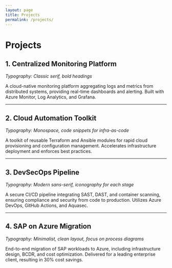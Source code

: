 ```yaml
---
layout: page
title: Projects
permalink: /projects/
---
```


# Projects

## 1. Centralized Monitoring Platform
*Typography: Classic serif, bold headings*

A cloud-native monitoring platform aggregating logs and metrics from distributed systems, providing real-time dashboards and alerting. Built with Azure Monitor, Log Analytics, and Grafana.

---

## 2. Cloud Automation Toolkit
*Typography: Monospace, code snippets for infra-as-code*

A toolkit of reusable Terraform and Ansible modules for rapid cloud provisioning and configuration management. Accelerates infrastructure deployment and enforces best practices.

---

## 3. DevSecOps Pipeline
*Typography: Modern sans-serif, iconography for each stage*

A secure CI/CD pipeline integrating SAST, DAST, and container scanning, ensuring compliance and security from code to production. Utilizes Azure DevOps, GitHub Actions, and Aquasec.

---

## 4. SAP on Azure Migration
*Typography: Minimalist, clean layout, focus on process diagrams*

End-to-end migration of SAP workloads to Azure, including infrastructure design, BCDR, and cost optimization. Delivered for a leading enterprise client, resulting in 30% cost savings.
